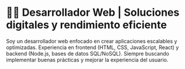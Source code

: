 

# 👨‍💻 Desarrollador Web | Soluciones digitales y rendimiento eficiente

Soy un desarrollador web enfocado en crear aplicaciones escalables y optimizadas. Experiencia en frontend (HTML, CSS, JavaScript, React) y backend (Node.js, bases de datos SQL/NoSQL). Siempre buscando implementar buenas prácticas y mejorar la experiencia del usuario.

